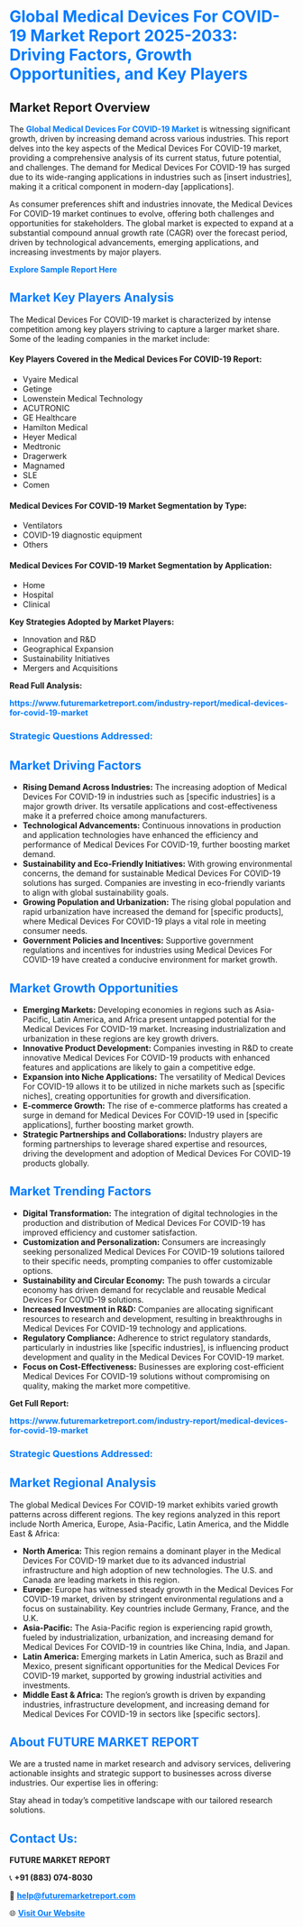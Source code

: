 <h1 style="color: #007BFF;">Global Medical Devices For COVID-19 Market Report 2025-2033: Driving Factors, Growth Opportunities, and Key Players</h1>

<section id="overview">
<h2>Market Report Overview</h2>
<p>The <a href="https://www.futuremarketreport.com/industry-report/medical-devices-for-covid-19-market" style="color: #007BFF; text-decoration: none;"><strong>Global Medical Devices For COVID-19 Market</strong></a> is witnessing significant growth, driven by increasing demand across various industries. This report delves into the key aspects of the Medical Devices For COVID-19 market, providing a comprehensive analysis of its current status, future potential, and challenges. The demand for Medical Devices For COVID-19 has surged due to its wide-ranging applications in industries such as [insert industries], making it a critical component in modern-day [applications].</p>
<p>As consumer preferences shift and industries innovate, the Medical Devices For COVID-19 market continues to evolve, offering both challenges and opportunities for stakeholders. The global market is expected to expand at a substantial compound annual growth rate (CAGR) over the forecast period, driven by technological advancements, emerging applications, and increasing investments by major players.</p>
</section>

<section id="overview">
<p><a href="https://www.futuremarketreport.com/request-sample/reportId=78307" style="color: #007BFF; text-decoration: none;"><strong>Explore Sample Report Here</strong></a></p>
</section>

<section id="key-players">
<h2 style="color: #007BFF;">Market Key Players Analysis</h2>
<p>The Medical Devices For COVID-19 market is characterized by intense competition among key players striving to capture a larger market share. Some of the leading companies in the market include:</p>
<h4>Key Players Covered in the Medical Devices For COVID-19 Report:</h4>
<ul><li>Vyaire Medical</li><li>Getinge</li><li>Lowenstein Medical Technology</li><li>ACUTRONIC</li><li>GE Healthcare</li><li>Hamilton Medical</li><li>Heyer Medical</li><li>Medtronic</li><li>Dragerwerk</li><li>Magnamed</li><li>SLE</li><li>Comen</li></ul>
<h4>Medical Devices For COVID-19 Market Segmentation by Type:</h4>
<ul><li>Ventilators</li><li>COVID-19 diagnostic equipment</li><li>Others</li></ul>

<h4>Medical Devices For COVID-19 Market Segmentation by Application:</h4>
<ul><li>Home</li><li>Hospital</li><li>Clinical</li></ul>
<p><strong>Key Strategies Adopted by Market Players:</strong></p>
<ul>
<li>Innovation and R&D</li>
<li>Geographical Expansion</li>
<li>Sustainability Initiatives</li>
<li>Mergers and Acquisitions</li>
</ul>
</section>

<section>
<p><strong>Read Full Analysis: </strong></p><a href="https://www.futuremarketreport.com/industry-report/medical-devices-for-covid-19-market" style="color: #007BFF; text-decoration: none;"><strong>https://www.futuremarketreport.com/industry-report/medical-devices-for-covid-19-market</strong></a>
<h3 style="color: #007BFF;">Strategic Questions Addressed:</h3>
</section>

<section id="driving-factors">
<h2 style="color: #007BFF;">Market Driving Factors</h2>
<ul>
<li><strong>Rising Demand Across Industries:</strong> The increasing adoption of Medical Devices For COVID-19 in industries such as [specific industries] is a major growth driver. Its versatile applications and cost-effectiveness make it a preferred choice among manufacturers.</li>
<li><strong>Technological Advancements:</strong> Continuous innovations in production and application technologies have enhanced the efficiency and performance of Medical Devices For COVID-19, further boosting market demand.</li>
<li><strong>Sustainability and Eco-Friendly Initiatives:</strong> With growing environmental concerns, the demand for sustainable Medical Devices For COVID-19 solutions has surged. Companies are investing in eco-friendly variants to align with global sustainability goals.</li>
<li><strong>Growing Population and Urbanization:</strong> The rising global population and rapid urbanization have increased the demand for [specific products], where Medical Devices For COVID-19 plays a vital role in meeting consumer needs.</li>
<li><strong>Government Policies and Incentives:</strong> Supportive government regulations and incentives for industries using Medical Devices For COVID-19 have created a conducive environment for market growth.</li>
</ul>
</section>

<section id="growth-opportunities">
<h2 style="color: #007BFF;">Market Growth Opportunities</h2>
<ul>
<li><strong>Emerging Markets:</strong> Developing economies in regions such as Asia-Pacific, Latin America, and Africa present untapped potential for the Medical Devices For COVID-19 market. Increasing industrialization and urbanization in these regions are key growth drivers.</li>
<li><strong>Innovative Product Development:</strong> Companies investing in R&D to create innovative Medical Devices For COVID-19 products with enhanced features and applications are likely to gain a competitive edge.</li>
<li><strong>Expansion into Niche Applications:</strong> The versatility of Medical Devices For COVID-19 allows it to be utilized in niche markets such as [specific niches], creating opportunities for growth and diversification.</li>
<li><strong>E-commerce Growth:</strong> The rise of e-commerce platforms has created a surge in demand for Medical Devices For COVID-19 used in [specific applications], further boosting market growth.</li>
<li><strong>Strategic Partnerships and Collaborations:</strong> Industry players are forming partnerships to leverage shared expertise and resources, driving the development and adoption of Medical Devices For COVID-19 products globally.</li>
</ul>
</section>

<section id="trending-factors">
<h2 style="color: #007BFF;">Market Trending Factors</h2>
<ul>
<li><strong>Digital Transformation:</strong> The integration of digital technologies in the production and distribution of Medical Devices For COVID-19 has improved efficiency and customer satisfaction.</li>
<li><strong>Customization and Personalization:</strong> Consumers are increasingly seeking personalized Medical Devices For COVID-19 solutions tailored to their specific needs, prompting companies to offer customizable options.</li>
<li><strong>Sustainability and Circular Economy:</strong> The push towards a circular economy has driven demand for recyclable and reusable Medical Devices For COVID-19 solutions.</li>
<li><strong>Increased Investment in R&D:</strong> Companies are allocating significant resources to research and development, resulting in breakthroughs in Medical Devices For COVID-19 technology and applications.</li>
<li><strong>Regulatory Compliance:</strong> Adherence to strict regulatory standards, particularly in industries like [specific industries], is influencing product development and quality in the Medical Devices For COVID-19 market.</li>
<li><strong>Focus on Cost-Effectiveness:</strong> Businesses are exploring cost-efficient Medical Devices For COVID-19 solutions without compromising on quality, making the market more competitive.</li>
</ul>
</section>

<section>
<p><strong>Get Full Report: </strong></p><a href="https://www.futuremarketreport.com/industry-report/medical-devices-for-covid-19-market" style="color: #007BFF; text-decoration: none;"><strong>https://www.futuremarketreport.com/industry-report/medical-devices-for-covid-19-market</strong></a>
<h3 style="color: #007BFF;">Strategic Questions Addressed:</h3>
</section>


<section id="regional-analysis">
<h2 style="color: #007BFF;">Market Regional Analysis</h2>
<p>The global Medical Devices For COVID-19 market exhibits varied growth patterns across different regions. The key regions analyzed in this report include North America, Europe, Asia-Pacific, Latin America, and the Middle East & Africa:</p>
<ul>
<li><strong>North America:</strong> This region remains a dominant player in the Medical Devices For COVID-19 market due to its advanced industrial infrastructure and high adoption of new technologies. The U.S. and Canada are leading markets in this region.</li>
<li><strong>Europe:</strong> Europe has witnessed steady growth in the Medical Devices For COVID-19 market, driven by stringent environmental regulations and a focus on sustainability. Key countries include Germany, France, and the U.K.</li>
<li><strong>Asia-Pacific:</strong> The Asia-Pacific region is experiencing rapid growth, fueled by industrialization, urbanization, and increasing demand for Medical Devices For COVID-19 in countries like China, India, and Japan.</li>
<li><strong>Latin America:</strong> Emerging markets in Latin America, such as Brazil and Mexico, present significant opportunities for the Medical Devices For COVID-19 market, supported by growing industrial activities and investments.</li>
<li><strong>Middle East & Africa:</strong> The region’s growth is driven by expanding industries, infrastructure development, and increasing demand for Medical Devices For COVID-19 in sectors like [specific sectors].</li>
</ul>
</section>

<footer>
<h2 style="color: #007BFF;">About FUTURE MARKET REPORT</h2>
<p>We are a trusted name in market research and advisory services, delivering actionable insights and strategic support to businesses across diverse industries. Our expertise lies in offering:</p>

<p>Stay ahead in today’s competitive landscape with our tailored research solutions.</p>

<h2 style="color: #007BFF;">Contact Us:</h2>
<p><strong>FUTURE MARKET REPORT</strong></p>
<p>📞 <strong>+91 (883) 074-8030</strong></p>
<p>📧 <strong><a href="mailto:help@futuremarketreport.com" style="color: #007BFF;">help@futuremarketreport.com</a></strong></p>
<p>🌐 <strong><a href="https://www.futuremarketreport.com/" style="color: #007BFF;">Visit Our Website</a></strong></p>
</footer>